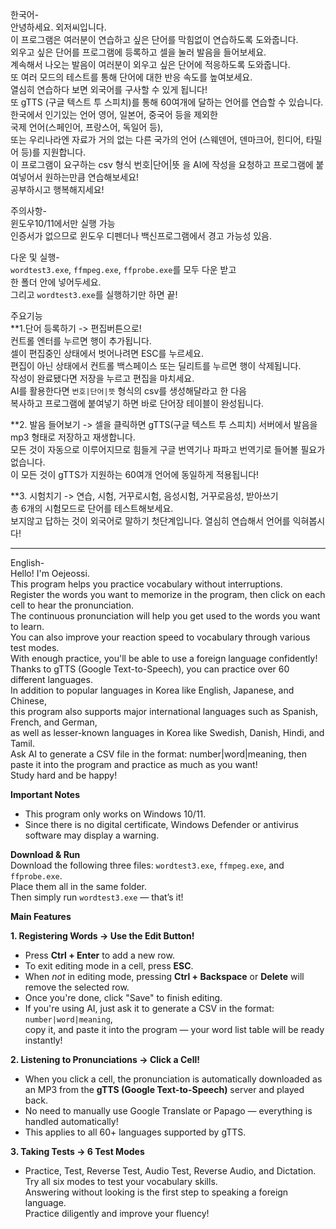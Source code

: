 

한국어-  
안녕하세요. 외저씨입니다.  
이 프로그램은 여러분이 연습하고 싶은 단어를 막힘없이 연습하도록 도와줍니다.  
외우고 싶은 단어를 프로그램에 등록하고 셀을 눌러 발음을 들어보세요.  
계속해서 나오는 발음이 여러분이 외우고 싶은 단어에 적응하도록 도와줍니다.  
또 여러 모드의 테스트를 통해 단어에 대한 반응 속도를 높여보세요.  
열심히 연습하다 보면 외국어를 구사할 수 있게 됩니다!  
또 gTTS (구글 텍스트 투 스피치)를 통해 60여개에 달하는 언어를 연습할 수 있습니다.  
한국에서 인기있는 언어 영어, 일본어, 중국어 등을 제외한  
국제 언어(스페인어, 프랑스어, 독일어 등),  
또는 우리나라엔 자료가 거의 없는 다른 국가의 언어 (스웨덴어, 덴마크어, 힌디어, 타밀어 등)를 지원합니다.  
이 프로그램이 요구하는 csv 형식 번호|단어|뜻 을 AI에 작성을 요청하고 프로그램에 붙여넣어서 원하는만큼 연습해보세요!  
공부하시고 행복해지세요!  

주의사항-  
윈도우10/11에서만 실행 가능  
인증서가 없으므로 윈도우 디펜더나 백신프로그램에서 경고 가능성 있음.  
  
다운 및 실행-  
`wordtest3.exe`, `ffmpeg.exe`, `ffprobe.exe`를 모두 다운 받고  
한 폴더 안에 넣어두세요.  
그리고 `wordtest3.exe`를 실행하기만 하면 끝!  

주요기능  
**1.단어 등록하기 -> 편집버튼으로!  
컨트롤 엔터를 누르면 행이 추가됩니다.  
셀이 편집중인 상태에서 벗어나려면 ESC를 누르세요.  
편집이 아닌 상태에서 컨트롤 백스페이스 또는 딜리트를 누르면 행이 삭제됩니다.  
작성이 완료됐다면 저장을 누르고 편집을 마치세요.  
AI를 활용한다면 `번호|단어|뜻` 형식의 csv를 생성해달라고 한 다음  
복사하고 프로그램에 붙여넣기 하면 바로 단어장 테이블이 완성됩니다. 

**2. 발음 들어보기 -> 셀을 클릭하면 gTTS(구글 텍스트 투 스피치) 서버에서 발음을 mp3 형태로 저장하고 재생합니다.  
모든 것이 자동으로 이루어지므로 힘들게 구글 번역기나 파파고 번역기로 들어볼 필요가 없습니다.  
이 모든 것이 gTTS가 지원하는 60여개 언어에 동일하게 적용됩니다!

**3. 시험치기 -> 연습, 시험, 거꾸로시험, 음성시험, 거꾸로음성, 받아쓰기  
총 6개의 시험모드로 단어를 테스트해보세요.  
보지않고 답하는 것이 외국어로 말하기 첫단계입니다. 열심히 연습해서 언어를 익혀봅시다!  

---

English-  
Hello! I'm Oejeossi.  
This program helps you practice vocabulary without interruptions.  
Register the words you want to memorize in the program, then click on each cell to hear the pronunciation.  
The continuous pronunciation will help you get used to the words you want to learn.  
You can also improve your reaction speed to vocabulary through various test modes.  
With enough practice, you'll be able to use a foreign language confidently!  
Thanks to gTTS (Google Text-to-Speech), you can practice over 60 different languages.  
In addition to popular languages in Korea like English, Japanese, and Chinese,  
this program also supports major international languages such as Spanish, French, and German,  
as well as lesser-known languages in Korea like Swedish, Danish, Hindi, and Tamil.  
Ask AI to generate a CSV file in the format: number|word|meaning, then paste it into the program and practice as much as you want!  
Study hard and be happy!  

**Important Notes**  

* This program only works on Windows 10/11.  
* Since there is no digital certificate, Windows Defender or antivirus software may display a warning.  

**Download & Run**  
Download the following three files: `wordtest3.exe`, `ffmpeg.exe`, and `ffprobe.exe`.  
Place them all in the same folder.  
Then simply run `wordtest3.exe` — that’s it!  

**Main Features**  

**1. Registering Words → Use the Edit Button!**  

* Press **Ctrl + Enter** to add a new row.  
* To exit editing mode in a cell, press **ESC**.  
* When *not* in editing mode, pressing **Ctrl + Backspace** or **Delete** will remove the selected row.  
* Once you're done, click "Save" to finish editing.  
* If you're using AI, just ask it to generate a CSV in the format: `number|word|meaning`,  
  copy it, and paste it into the program — your word list table will be ready instantly!  

**2. Listening to Pronunciations → Click a Cell!**  

* When you click a cell, the pronunciation is automatically downloaded as an MP3 from the **gTTS (Google Text-to-Speech)** server and played back.  
* No need to manually use Google Translate or Papago — everything is handled automatically!  
* This applies to all 60+ languages supported by gTTS.  

**3. Taking Tests → 6 Test Modes**  

* Practice, Test, Reverse Test, Audio Test, Reverse Audio, and Dictation.  
  Try all six modes to test your vocabulary skills.  
  Answering without looking is the first step to speaking a foreign language.  
  Practice diligently and improve your fluency!  
